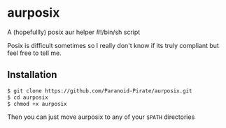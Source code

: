 # aurposix

A (hopefullly) posix aur helper #!/bin/sh script 

Posix is difficult sometimes so I really don't know if its truly compliant
but feel free to tell me.

## Installation

```BASH
$ git clone https://github.com/Paranoid-Pirate/aurposix.git
$ cd aurposix
$ chmod +x aurposix
```

Then you can just move aurposix to any of your `$PATH` directories


